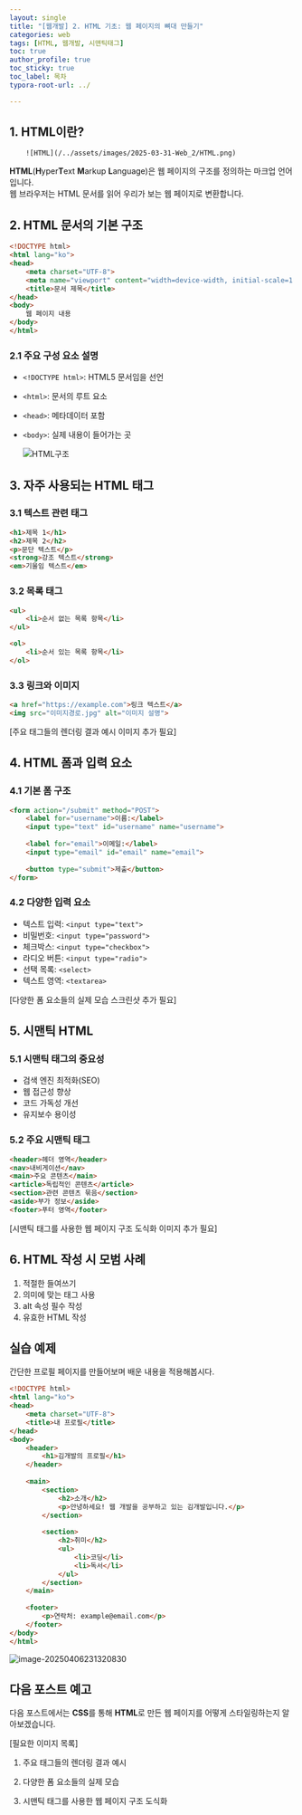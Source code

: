 ```yaml
---
layout: single
title: "[웹개발] 2. HTML 기초: 웹 페이지의 뼈대 만들기"
categories: web
tags: [HTML, 웹개발, 시맨틱태그]
toc: true
author_profile: true
toc_sticky: true
toc_label: 목차
typora-root-url: ../

---
```


## 1. HTML이란?

  		![HTML](/../assets/images/2025-03-31-Web_2/HTML.png)

**HTML**(**H**yper**T**ext **M**arkup **L**anguage)은 웹 페이지의 구조를 정의하는 마크업 언어입니다.  
웹 브라우저는 HTML 문서를 읽어 우리가 보는 웹 페이지로 변환합니다.



## 2. HTML 문서의 기본 구조

```html
<!DOCTYPE html>
<html lang="ko">
<head>
    <meta charset="UTF-8">
    <meta name="viewport" content="width=device-width, initial-scale=1.0">
    <title>문서 제목</title>
</head>
<body>
    웹 페이지 내용
</body>
</html>
```

### 2.1 주요 구성 요소 설명  

- `<!DOCTYPE html>`: HTML5 문서임을 선언
- `<html>`: 문서의 루트 요소
- `<head>`: 메타데이터 포함
- `<body>`: 실제 내용이 들어가는 곳

	![HTML구조](/../assets/images/2025-03-31-Web_2/HTML구조.png)



## 3. 자주 사용되는 HTML 태그

### 3.1 텍스트 관련 태그
```html
<h1>제목 1</h1>
<h2>제목 2</h2>
<p>문단 텍스트</p>
<strong>강조 텍스트</strong>
<em>기울임 텍스트</em>
```

### 3.2 목록 태그
```html
<ul>
    <li>순서 없는 목록 항목</li>
</ul>

<ol>
    <li>순서 있는 목록 항목</li>
</ol>
```

### 3.3 링크와 이미지
```html
<a href="https://example.com">링크 텍스트</a>
<img src="이미지경로.jpg" alt="이미지 설명">
```

[주요 태그들의 렌더링 결과 예시 이미지 추가 필요]

## 4. HTML 폼과 입력 요소

### 4.1 기본 폼 구조
```html
<form action="/submit" method="POST">
    <label for="username">이름:</label>
    <input type="text" id="username" name="username">
    
    <label for="email">이메일:</label>
    <input type="email" id="email" name="email">
    
    <button type="submit">제출</button>
</form>
```

### 4.2 다양한 입력 요소
- 텍스트 입력: `<input type="text">`
- 비밀번호: `<input type="password">`
- 체크박스: `<input type="checkbox">`
- 라디오 버튼: `<input type="radio">`
- 선택 목록: `<select>`
- 텍스트 영역: `<textarea>`

[다양한 폼 요소들의 실제 모습 스크린샷 추가 필요]

## 5. 시맨틱 HTML

### 5.1 시맨틱 태그의 중요성
- 검색 엔진 최적화(SEO)
- 웹 접근성 향상
- 코드 가독성 개선
- 유지보수 용이성

### 5.2 주요 시맨틱 태그
```html
<header>헤더 영역</header>
<nav>내비게이션</nav>
<main>주요 콘텐츠</main>
<article>독립적인 콘텐츠</article>
<section>관련 콘텐츠 묶음</section>
<aside>부가 정보</aside>
<footer>푸터 영역</footer>
```

[시맨틱 태그를 사용한 웹 페이지 구조 도식화 이미지 추가 필요]

## 6. HTML 작성 시 모범 사례
1. 적절한 들여쓰기
2. 의미에 맞는 태그 사용
3. alt 속성 필수 작성
4. 유효한 HTML 작성

## 실습 예제
간단한 프로필 페이지를 만들어보며 배운 내용을 적용해봅시다.

```html
<!DOCTYPE html>
<html lang="ko">
<head>
    <meta charset="UTF-8">
    <title>내 프로필</title>
</head>
<body>
    <header>
        <h1>김개발의 프로필</h1>
    </header>
    
    <main>
        <section>
            <h2>소개</h2>
            <p>안녕하세요! 웹 개발을 공부하고 있는 김개발입니다.</p>
        </section>
        
        <section>
            <h2>취미</h2>
            <ul>
                <li>코딩</li>
                <li>독서</li>
            </ul>
        </section>
    </main>
    
    <footer>
        <p>연락처: example@email.com</p>
    </footer>
</body>
</html>
```

![image-20250406231320830](/../assets/images/2025-03-31-Web_2/image-20250406231320830.png)

## 다음 포스트 예고
다음 포스트에서는 **CSS**를 통해 **HTML**로 만든 웹 페이지를 어떻게 스타일링하는지 알아보겠습니다.

  

[필요한 이미지 목록]

1. 주요 태그들의 렌더링 결과 예시

2. 다양한 폼 요소들의 실제 모습

3. 시맨틱 태그를 사용한 웹 페이지 구조 도식화

	

